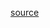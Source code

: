 [source](http://www.thegrammarlab.com/?nor-portfolio=corpus-of-presidential-speeches-cops-and-a-clintontrump-corpus)
